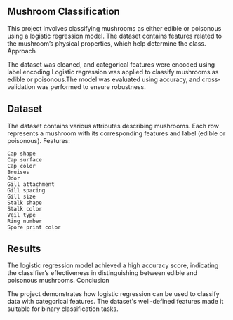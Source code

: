 ## Mushroom Classification

This project involves classifying mushrooms as either edible or poisonous using a logistic regression model. The dataset contains features related to the mushroom’s physical properties, which help determine the class.
Approach

The dataset was cleaned, and categorical features were encoded using label encoding.Logistic regression was applied to classify mushrooms as edible or poisonous.The model was evaluated using accuracy, and cross-validation was performed to ensure robustness.

## Dataset

The dataset contains various attributes describing mushrooms. Each row represents a mushroom with its corresponding features and label (edible or poisonous).
Features:

    Cap shape
    Cap surface
    Cap color
    Bruises
    Odor
    Gill attachment
    Gill spacing
    Gill size
    Stalk shape
    Stalk color
    Veil type
    Ring number
    Spore print color

## Results

The logistic regression model achieved a high accuracy score, indicating the classifier’s effectiveness in distinguishing between edible and poisonous mushrooms.
Conclusion

The project demonstrates how logistic regression can be used to classify data with categorical features. The dataset's well-defined features made it suitable for binary classification tasks.
